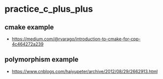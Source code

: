 # practice_c_plus_plus

## cmake example
- https://medium.com/@rvarago/introduction-to-cmake-for-cpp-4c464272a239

## polymorphism example
- https://www.cnblogs.com/haiyupeter/archive/2012/08/29/2662913.html
